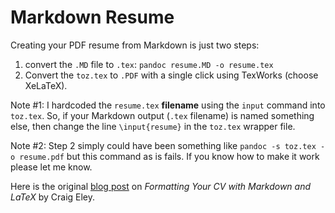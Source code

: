 # Markdown Resume

Creating your PDF resume from Markdown is just two steps:

1. convert the `.MD` file to `.tex`: `pandoc resume.MD -o resume.tex`
2. Convert the `toz.tex` to `.PDF` with a single click using TexWorks (choose XeLaTeX).

Note #1: I hardcoded the `resume.tex` **filename** using the `input` command into `toz.tex`. So, if your Markdown output (`.tex` filename) is named something else, then change the line `\input{resume}` in the `toz.tex` wrapper file. 

Note #2:  Step 2 simply could have been something like `pandoc -s toz.tex -o resume.pdf` but this command as is fails. If you know how to make it work please let me know.

Here is the original [blog post](http://craigeley.com/09-05-2013/formatting-your-cv-with-markdown-and-latex/)
on *Formatting Your CV with Markdown and LaTeX* by Craig Eley. 

